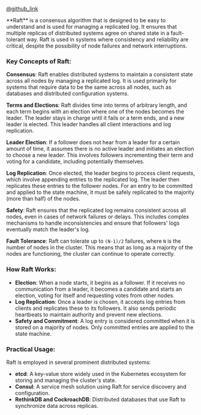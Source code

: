 <a href="https://github.com/NiborZ/RaftProject" rel="noopener">@github_link</a>
<div></div>
**Raft** is a consensus algorithm that is designed to be easy to understand and is used for managing a replicated log. It ensures that multiple replicas of distributed systems agree on shared state in a fault-tolerant way. Raft is used in systems where consistency and reliability are critical, despite the possibility of node failures and network interruptions.

### Key Concepts of Raft:

**Consensus**: Raft enables distributed systems to maintain a consistent state across all nodes by managing a replicated log. It is used primarily for systems that require data to be the same across all nodes, such as databases and distributed configuration systems.

**Terms and Elections**: Raft divides time into terms of arbitrary length, and each term begins with an election where one of the nodes becomes the leader. The leader stays in charge until it fails or a term ends, and a new leader is elected. This leader handles all client interactions and log replication.

**Leader Election**: If a follower does not hear from a leader for a certain amount of time, it assumes there is no active leader and initiates an election to choose a new leader. This involves followers incrementing their term and voting for a candidate, including potentially themselves.

**Log Replication**: Once elected, the leader begins to process client requests, which involve appending entries to the replicated log. The leader then replicates these entries to the follower nodes. For an entry to be committed and applied to the state machine, it must be safely replicated to the majority (more than half) of the nodes.

**Safety**: Raft ensures that the replicated log remains consistent across all nodes, even in cases of network failures or delays. This includes complex mechanisms to handle inconsistencies and ensure that followers' logs eventually match the leader's log.

**Fault Tolerance**: Raft can tolerate up to `(N-1)/2` failures, where `N` is the number of nodes in the cluster. This means that as long as a majority of the nodes are functioning, the cluster can continue to operate correctly.

### How Raft Works:

- **Election**: When a node starts, it begins as a follower. If it receives no communication from a leader, it becomes a candidate and starts an election, voting for itself and requesting votes from other nodes.
- **Log Replication**: Once a leader is chosen, it accepts log entries from clients and replicates these to its followers. It also sends periodic heartbeats to maintain authority and prevent new elections.
- **Safety and Commitment**: A log entry is considered committed when it is stored on a majority of nodes. Only committed entries are applied to the state machine.

### Practical Usage:

Raft is employed in several prominent distributed systems:
- **etcd**: A key-value store widely used in the Kubernetes ecosystem for storing and managing the cluster's state.
- **Consul**: A service mesh solution using Raft for service discovery and configuration.
- **RethinkDB and CockroachDB**: Distributed databases that use Raft to synchronize data across replicas.
